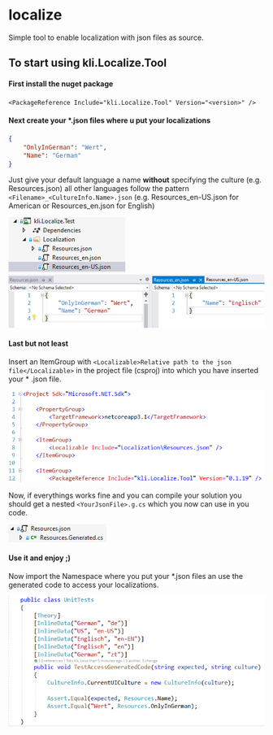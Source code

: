 ﻿# localize

Simple tool to enable localization with json files as source.

## To start using kli.Localize.Tool

#### First install the nuget package 
`<PackageReference Include="kli.Localize.Tool" Version="<version>" />`

#### Next create your *.json files where u put your localizations
```json
{
    "OnlyInGerman": "Wert",
    "Name": "German"
}
```
Just give your default language a name **without** specifying the culture (e.g. Resources.json) all other languages follow the pattern `<Filename>_<CultureInfo.Name>.json` (e.g. Resources_en-US.json for American or Resources_en.json for English)

![alt text][tree]
![alt text][jsonfiles]


#### Last but not least
Insert an ItemGroup with `<Localizable>Relative path to the json file</Localizable>` in the project file (csproj) into which you have inserted your * .json file.

![alt text][csproj]

Now, if everythings works fine and you can compile your solution you should get a nested `<YourJsonFile>.g.cs` which you now can use in you code.

![alt text][generated]

#### Use it and enjoy ;)

Now import the Namespace where you put your *.json files an use the generated code to access your localizations.

![alt text][using]



[csproj]:docs/csproj.png "Project file"
[tree]:docs/tree.png "Filetree"
[jsonfiles]: docs/jsonfiles.png "Json files with resources"
[generated]: docs/generated.png "Generated source"
[using]: docs/using.png "Use it"

